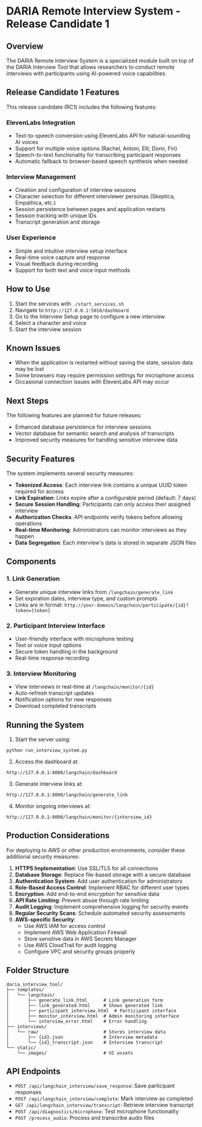 # DARIA Remote Interview System - Release Candidate 1

## Overview

The DARIA Remote Interview System is a specialized module built on top of the DARIA Interview Tool that allows researchers to conduct remote interviews with participants using AI-powered voice capabilities.

## Release Candidate 1 Features

This release candidate (RC1) includes the following features:

### ElevenLabs Integration
- Text-to-speech conversion using ElevenLabs API for natural-sounding AI voices
- Support for multiple voice options (Rachel, Antoni, Elli, Domi, Fin)
- Speech-to-text functionality for transcribing participant responses
- Automatic fallback to browser-based speech synthesis when needed

### Interview Management
- Creation and configuration of interview sessions
- Character selection for different interviewer personas (Skeptica, Empathica, etc.)
- Session persistence between pages and application restarts
- Session tracking with unique IDs
- Transcript generation and storage

### User Experience
- Simple and intuitive interview setup interface
- Real-time voice capture and response
- Visual feedback during recording
- Support for both text and voice input methods

## How to Use

1. Start the services with `./start_services.sh`
2. Navigate to `http://127.0.0.1:5010/dashboard`
3. Go to the Interview Setup page to configure a new interview
4. Select a character and voice
5. Start the interview session

## Known Issues

- When the application is restarted without saving the state, session data may be lost
- Some browsers may require permission settings for microphone access
- Occasional connection issues with ElevenLabs API may occur

## Next Steps

The following features are planned for future releases:
- Enhanced database persistence for interview sessions
- Vector database for semantic search and analysis of transcripts
- Improved security measures for handling sensitive interview data

## Security Features

The system implements several security measures:

- **Tokenized Access**: Each interview link contains a unique UUID token required for access
- **Link Expiration**: Links expire after a configurable period (default: 7 days)
- **Secure Session Handling**: Participants can only access their assigned interview
- **Authorization Checks**: API endpoints verify tokens before allowing operations
- **Real-time Monitoring**: Administrators can monitor interviews as they happen
- **Data Segregation**: Each interview's data is stored in separate JSON files

## Components

### 1. Link Generation
- Generate unique interview links from `/langchain/generate_link`
- Set expiration dates, interview type, and custom prompts
- Links are in format: `http://your-domain/langchain/participate/{id}?token={token}`

### 2. Participant Interview Interface
- User-friendly interface with microphone testing
- Text or voice input options
- Secure token handling in the background
- Real-time response recording

### 3. Interview Monitoring
- View interviews in real-time at `/langchain/monitor/{id}`
- Auto-refresh transcript updates
- Notification options for new responses
- Download completed transcripts

## Running the System

1. Start the server using:
```
python run_interview_system.py
```

2. Access the dashboard at:
```
http://127.0.0.1:8000/langchain/dashboard
```

3. Generate interview links at:
```
http://127.0.0.1:8000/langchain/generate_link
```

4. Monitor ongoing interviews at:
```
http://127.0.0.1:8000/langchain/monitor/{interview_id}
```

## Production Considerations

For deploying to AWS or other production environments, consider these additional security measures:

1. **HTTPS Implementation**: Use SSL/TLS for all connections
2. **Database Storage**: Replace file-based storage with a secure database
3. **Authentication System**: Add user authentication for administrators
4. **Role-Based Access Control**: Implement RBAC for different user types
5. **Encryption**: Add end-to-end encryption for sensitive data
6. **API Rate Limiting**: Prevent abuse through rate limiting
7. **Audit Logging**: Implement comprehensive logging for security events
8. **Regular Security Scans**: Schedule automated security assessments
9. **AWS-specific Security**:
   - Use AWS IAM for access control
   - Implement AWS Web Application Firewall
   - Store sensitive data in AWS Secrets Manager
   - Use AWS CloudTrail for audit logging
   - Configure VPC and security groups properly

## Folder Structure

```
daria_interview_tool/
├── templates/
│   └── langchain/
│       ├── generate_link.html      # Link generation form
│       ├── link_generated.html     # Shows generated link
│       ├── participant_interview.html  # Participant interface
│       ├── monitor_interview.html  # Admin monitoring interface
│       └── interview_error.html    # Error handling
├── interviews/
│   └── raw/                        # Stores interview data
│       ├── {id}.json               # Interview metadata
│       └── {id}_transcript.json    # Interview transcript
└── static/
    └── images/                     # UI assets
```

## API Endpoints

- `POST /api/langchain_interview/save_response`: Save participant responses
- `POST /api/langchain_interview/complete`: Mark interview as completed
- `GET /api/langchain_interview/transcript`: Retrieve interview transcript
- `POST /api/diagnostics/microphone`: Test microphone functionality
- `POST /process_audio`: Process and transcribe audio files 